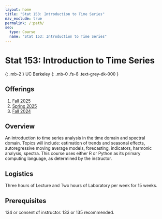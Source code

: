 ```yaml
---
layout: home
title: "Stat 153: Introduction to Time Series"
nav_exclude: true
permalink: /:path/
seo:
  type: Course
  name: "Stat 153: Introduction to Time Series"
---
```


# Stat 153: Introduction to Time Series
{: .mb-2 }
UC Berkeley
{: .mb-0 .fs-6 .text-grey-dk-000 }



## Offerings

1. [Fall 2025](fall-2025)
1. [Spring 2025](spring-2025)
1. [Fall 2024](fall-2024)




## Overview

An introduction to time series analysis in the time domain and spectral domain. Topics will include: estimation of trends and seasonal effects, autoregressive moving average models, forecasting, indicators, harmonic analysis, spectra. This course uses either R or Python as its primary computing language, as determined by the instructor.

## Logistics

Three hours of Lecture and  Two hours of Laboratory per week for 15 weeks.

## Prerequisites

134 or consent of instructor. 133 or 135 recommended.
